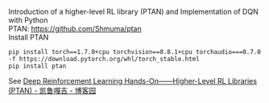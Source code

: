 Introduction of a higher-level RL library (PTAN) and Implementation of DQN with Python  
PTAN: https://github.com/Shmuma/ptan  
Install PTAN  
```
pip install torch==1.7.0+cpu torchvision==0.8.1+cpu torchaudio===0.7.0 -f https://download.pytorch.org/whl/torch_stable.html  
pip install ptan  
```
See [Deep Reinforcement Learning Hands-On——Higher-Level RL Libraries (PTAN) - 凯鲁嘎吉 - 博客园](https://www.cnblogs.com/kailugaji/p/15926723.html)
